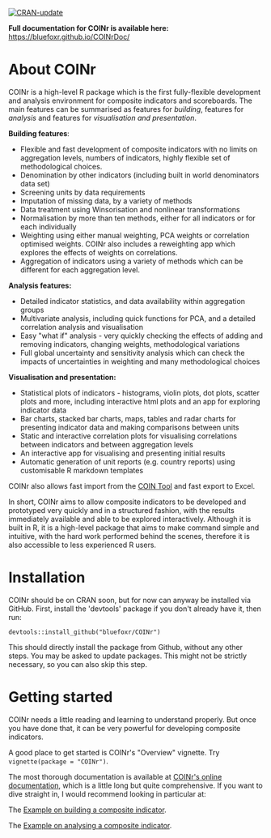 [![CRAN-update](https://www.r-pkg.org/badges/version-ago/COINr)](https://cran.r-project.org/package=COINr)

**Full documentation for COINr is available here:** 
https://bluefoxr.github.io/COINrDoc/


# About COINr

COINr is a high-level R package which is the first fully-flexible development and analysis environment for composite indicators and scoreboards. The main features can be summarised as features for *building*, features for *analysis* and features for *visualisation and presentation*.

**Building features**:

* Flexible and fast development of composite indicators with no limits on aggregation levels, numbers of indicators, highly flexible set of methodological choices.
* Denomination by other indicators (including built in world denominators data set)
* Screening units by data requirements
* Imputation of missing data, by a variety of methods
* Data treatment using Winsorisation and nonlinear transformations
* Normalisation by more than ten methods, either for all indicators or for each individually
* Weighting using either manual weighting, PCA weights or correlation optimised weights. COINr also includes a reweighting app which explores the effects of weights on correlations.
* Aggregation of indicators using a variety of methods which can be different for each aggregation level.

**Analysis features:**

* Detailed indicator statistics, and data availability within aggregation groups
* Multivariate analysis, including quick functions for PCA, and a detailed correlation analysis and visualisation
* Easy "what if" analysis - very quickly checking the effects of adding and removing indicators, changing weights, methodological variations
* Full global uncertainty and sensitivity analysis which can check the impacts of uncertainties in weighting and many methodological choices

**Visualisation and presentation:**

* Statistical plots of indicators - histograms, violin plots, dot plots, scatter plots and more, including interactive html plots and an app for exploring indicator data
* Bar charts, stacked bar charts, maps, tables and radar charts for presenting indicator data and making comparisons between units
* Static and interactive correlation plots for visualising correlations between indicators and between aggregation levels
* An interactive app for visualising and presenting initial results
* Automatic generation of unit reports (e.g. country reports) using customisable R markdown templates

COINr also allows fast import from the [COIN Tool](https://knowledge4policy.ec.europa.eu/composite-indicators/coin-tool_en) and fast export to Excel.

In short, COINr aims to allow composite indicators to be developed and prototyped very quickly and in a structured fashion, with the results immediately available and able to be explored interactively. Although it is built in R, it is a high-level package that aims to make command simple and intuitive, with the hard work performed behind the scenes, therefore it is also accessible to less experienced R users.

# Installation

COINr should be on CRAN soon, but for now can anyway be installed via GitHub. First, install the 'devtools' package if you don't already have it, then run:

```{r InstallCOINr, eval=FALSE}
devtools::install_github("bluefoxr/COINr")
```

This should directly install the package from Github, without any other steps. You may be asked to update packages. This might not be strictly necessary, so you can also skip this step.

# Getting started

COINr needs a little reading and learning to understand properly. But once you have done that, it can be very powerful
for developing composite indicators.

A good place to get started is COINr's  "Overview" vignette. Try `vignette(package = "COINr")`.

The most thorough documentation is available at [COINr's online documentation](https://bluefoxr.github.io/COINrDoc/), which is a little long but quite comprehensive. If you want to dive straight in, I would recommend looking in particular at:

The [Example on building a composite indicator](https://bluefoxr.github.io/COINrDoc/appendix-building-a-composite-indicator-example.html).

The [Example on analysing a composite indicator](https://bluefoxr.github.io/COINrDoc/appendix-analysing-a-composite-indicator-example.html).
